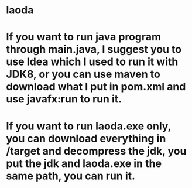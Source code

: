# laoda
# If you want to run java program through main.java, I suggest you to use Idea which I used to run it with JDK8, or you can use maven to download what I put in pom.xml and use javafx:run to run it.
# If you want to run laoda.exe only, you can download everything in /target and decompress the jdk, you put the jdk and laoda.exe in the same path, you can run it.
